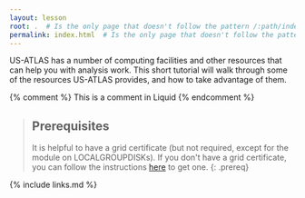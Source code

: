 ```yaml
---
layout: lesson
root: .  # Is the only page that doesn't follow the pattern /:path/index.html
permalink: index.html  # Is the only page that doesn't follow the pattern /:path/index.html
---
```


US-ATLAS has a number of computing facilities and other resources that can help you with analysis work.  This short tutorial will
walk through some of the resources US-ATLAS provides, and how to take advantage of them.

<!-- this is an html comment -->

{% comment %} This is a comment in Liquid {% endcomment %}

> ## Prerequisites
>
> It is helpful to have a grid certificate (but not required, except for the module on LOCALGROUPDISKs).  If you don't have a grid certificate, you can follow the instructions [here](https://twiki.cern.ch/twiki/bin/view/AtlasComputing/WorkBookStartingGrid) to get one.
{: .prereq}

{% include links.md %}
